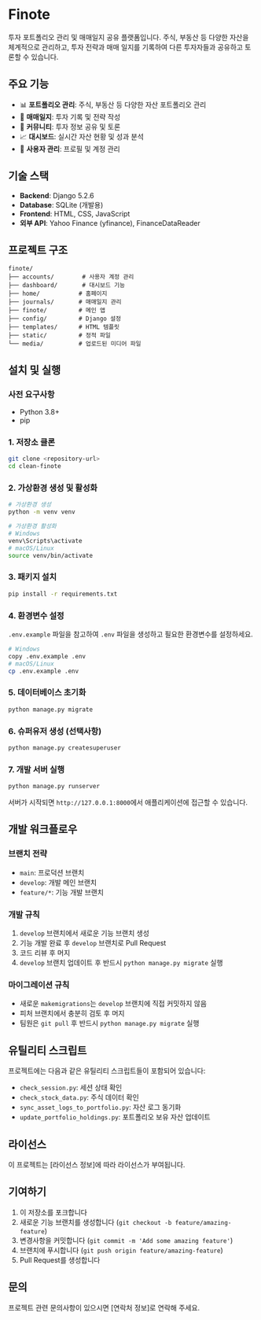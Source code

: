 # Finote

투자 포트폴리오 관리 및 매매일지 공유 플랫폼입니다. 주식, 부동산 등 다양한 자산을 체계적으로 관리하고, 투자 전략과 매매 일지를 기록하여 다른 투자자들과 공유하고 토론할 수 있습니다.

## 주요 기능

- 📊 **포트폴리오 관리**: 주식, 부동산 등 다양한 자산 포트폴리오 관리
- 📝 **매매일지**: 투자 기록 및 전략 작성
- 👥 **커뮤니티**: 투자 정보 공유 및 토론
- 📈 **대시보드**: 실시간 자산 현황 및 성과 분석
- 🔐 **사용자 관리**: 프로필 및 계정 관리

## 기술 스택

- **Backend**: Django 5.2.6
- **Database**: SQLite (개발용)
- **Frontend**: HTML, CSS, JavaScript
- **외부 API**: Yahoo Finance (yfinance), FinanceDataReader

## 프로젝트 구조

```
finote/
├── accounts/        # 사용자 계정 관리
├── dashboard/       # 대시보드 기능
├── home/           # 홈페이지
├── journals/       # 매매일지 관리
├── finote/         # 메인 앱
├── config/         # Django 설정
├── templates/      # HTML 템플릿
├── static/         # 정적 파일
└── media/          # 업로드된 미디어 파일
```

## 설치 및 실행

### 사전 요구사항
- Python 3.8+
- pip

### 1. 저장소 클론

```bash
git clone <repository-url>
cd clean-finote
```

### 2. 가상환경 생성 및 활성화

```bash
# 가상환경 생성
python -m venv venv

# 가상환경 활성화
# Windows
venv\Scripts\activate
# macOS/Linux
source venv/bin/activate
```

### 3. 패키지 설치

```bash
pip install -r requirements.txt
```

### 4. 환경변수 설정

`.env.example` 파일을 참고하여 `.env` 파일을 생성하고 필요한 환경변수를 설정하세요.

```bash
# Windows
copy .env.example .env
# macOS/Linux
cp .env.example .env
```

### 5. 데이터베이스 초기화

```bash
python manage.py migrate
```

### 6. 슈퍼유저 생성 (선택사항)

```bash
python manage.py createsuperuser
```

### 7. 개발 서버 실행

```bash
python manage.py runserver
```

서버가 시작되면 `http://127.0.0.1:8000`에서 애플리케이션에 접근할 수 있습니다.

## 개발 워크플로우

### 브랜치 전략
- `main`: 프로덕션 브랜치
- `develop`: 개발 메인 브랜치
- `feature/*`: 기능 개발 브랜치

### 개발 규칙
1. `develop` 브랜치에서 새로운 기능 브랜치 생성
2. 기능 개발 완료 후 `develop` 브랜치로 Pull Request
3. 코드 리뷰 후 머지
4. `develop` 브랜치 업데이트 후 반드시 `python manage.py migrate` 실행

### 마이그레이션 규칙
- 새로운 `makemigrations`는 `develop` 브랜치에 직접 커밋하지 않음
- 피처 브랜치에서 충분히 검토 후 머지
- 팀원은 `git pull` 후 반드시 `python manage.py migrate` 실행

## 유틸리티 스크립트

프로젝트에는 다음과 같은 유틸리티 스크립트들이 포함되어 있습니다:

- `check_session.py`: 세션 상태 확인
- `check_stock_data.py`: 주식 데이터 확인
- `sync_asset_logs_to_portfolio.py`: 자산 로그 동기화
- `update_portfolio_holdings.py`: 포트폴리오 보유 자산 업데이트

## 라이선스

이 프로젝트는 [라이선스 정보]에 따라 라이선스가 부여됩니다.

## 기여하기

1. 이 저장소를 포크합니다
2. 새로운 기능 브랜치를 생성합니다 (`git checkout -b feature/amazing-feature`)
3. 변경사항을 커밋합니다 (`git commit -m 'Add some amazing feature'`)
4. 브랜치에 푸시합니다 (`git push origin feature/amazing-feature`)
5. Pull Request를 생성합니다

## 문의

프로젝트 관련 문의사항이 있으시면 [연락처 정보]로 연락해 주세요.
